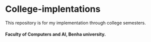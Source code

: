 # College-implentations
This repository is for my implementation through college semesters. 
#### Faculty of Computers and AI, Benha university.
